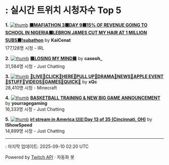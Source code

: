 # : 실시간 트위치 시청자수 Top 5

**1.** [![thumb](https://static-cdn.jtvnw.net/previews-ttv/live_user_kaicenat-320x180.jpg)](https://twitch.tv/KaiCenat)
**[⬛MAFIATHON 3⬛DAY 9⬛15% OF REVENUE GOING TO SCHOOL IN NIGERIA⬛LEBRON JAMES CUT MY HAIR AT 1 MILLION SUBS⬛!subathon](https://twitch.tv/KaiCenat)** by **KaiCenat**<br>177,128명 시청  - IRL

**2.** [![thumb](https://static-cdn.jtvnw.net/previews-ttv/live_user_caseoh_-320x180.jpg)](https://twitch.tv/caseoh_)
**[🟨LOSING MY MIND🟨](https://twitch.tv/caseoh_)** by **caseoh_**<br>31,584명 시청  - Just Chatting

**3.** [![thumb](https://static-cdn.jtvnw.net/previews-ttv/live_user_xqc-320x180.jpg)](https://twitch.tv/xQc)
**[🌻LIVE🌻CLICK🌻HERE🌻PULL UP🌻DRAMA🌻NEWS🌻APPLE EVENT🌻STUFF🌻VIDEOS🌻GAMES🌻QUICK🌻](https://twitch.tv/xQc)** by **xQc**<br>28,410명 시청  - Minecraft

**4.** [![thumb](https://static-cdn.jtvnw.net/previews-ttv/live_user_yourragegaming-320x180.jpg)](https://twitch.tv/yourragegaming)
**[BASKETBALL TRAINING & NEW BIG GAME ANNOUNCEMENT](https://twitch.tv/yourragegaming)** by **yourragegaming**<br>16,333명 시청  - Just Chatting

**5.** [![thumb](https://static-cdn.jtvnw.net/previews-ttv/live_user_ishowspeed-320x180.jpg)](https://twitch.tv/IShowSpeed)
**[irl stream in America 🇺🇸 Day 13 of 35 (Cincinnati, OH)](https://twitch.tv/IShowSpeed)** by **IShowSpeed**<br>14,899명 시청  - Just Chatting


---
: 마지막 업데이트: 2025-09-10 02:20 UTC

Powered by [Twitch API](https://dev.twitch.tv/docs/api/reference) · 자동화 봇